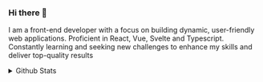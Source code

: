 ### Hi there 👋

<p>I am a front-end developer with a focus on building dynamic, user-friendly web applications. Proficient in React, Vue, Svelte and Typescript. Constantly learning and seeking new challenges to enhance my skills and deliver top-quality results</p>
<details>
  <summary>Github Stats</summary>
    <a href="https://github.com/jordanlandry">
      <img src="https://github-readme-stats.vercel.app/api?username=jordanlandry&show_icons=true&hide_border=true" />
    </a>
    <a href="https://github.com/jordanlandry">
    <img src="https://github-readme-stats.vercel.app/api/top-langs/?username=jordanlandry&layout=compact&langs_count=8&hide=css,html" />
  </a>
</details>
